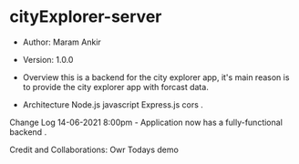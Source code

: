 # cityExplorer-server


* Author: Maram Ankir

* Version: 1.0.0

* Overview
this is a backend for the city explorer app, it's main reason is to provide the city explorer app with forcast data.

* Architecture
Node.js 
javascript 
Express.js
cors .

Change Log
14-06-2021 8:00pm - Application now has a fully-functional backend .

Credit and Collaborations:
Owr Todays demo